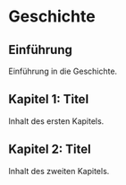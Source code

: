 # Geschichte

## Einführung
Einführung in die Geschichte.

## Kapitel 1: Titel
Inhalt des ersten Kapitels.

## Kapitel 2: Titel
Inhalt des zweiten Kapitels.

